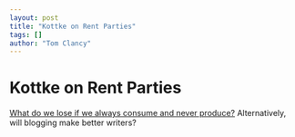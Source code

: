 ```yaml
---
layout: post
title: "Kottke on Rent Parties"
tags: []
author: "Tom Clancy"
---
```


# Kottke on Rent Parties

<a href="http://www.kottke.org/08/02/harlem-rent-parties-and-fats-waller" target="_blank">What do we lose if we always consume and never produce?</a> Alternatively, will blogging make better writers?
